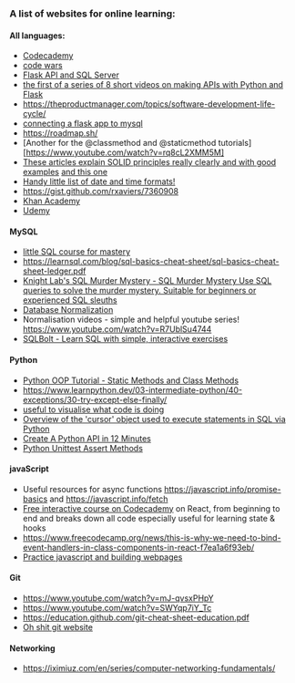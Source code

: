 ### A list of websites for online learning:

#### All languages:
- [Codecademy](https://www.codecademy.com/)
- [code wars](https://www.codewars.com/kata/latest/my-languages?beta=false)
- [Flask API and SQL Server](https://youtube.com/playlist?list=PLjC8JXsSUrrg3VSPUfznYQxy_--fDEdi1&si=pcIQyga0bCcKmzh3)
- [the first of a series of 8 short videos on making APIs with Python and Flask](https://www.youtube.com/watch?v=F7AK-WzpYdY&list=PLMOobVGrchXN5tKYdyx-d2OwwgxJuqDVH&index=1)
- https://theproductmanager.com/topics/software-development-life-cycle/
- [connecting a flask app to mysql](https://hevodata.com/learn/flask-mysql/)
- https://roadmap.sh/
- [Another for the @classmethod and @staticmethod tutorials][https://www.youtube.com/watch?v=rq8cL2XMM5M]
- [These articles explain SOLID principles really clearly and with good examples](https://www.freecodecamp.org/news/solid-principles-explained-in-plain-english/) [and this one](https://jha-amarjit.medium.com/solid-for-dummies-with-examples-a9c549ced441)
- [Handy little list of date and time formats!](https://strftime.org/)
- https://gist.github.com/rxaviers/7360908
- [Khan Academy](https://www.khanacademy.org/)
- [Udemy](https://www.udemy.com/)

#### MySQL
- [little SQL course for mastery](https://app.programiz.pro/course/sql-basics/introduction-to-database?page=3)
- https://learnsql.com/blog/sql-basics-cheat-sheet/sql-basics-cheat-sheet-ledger.pdf
- [Knight Lab's SQL Murder Mystery - SQL Murder Mystery Use SQL queries to solve the murder mystery. Suitable for beginners or experienced SQL sleuths](https://mystery.knightlab.com/)
- [Database Normalization](https://www.youtube.com/watch?v=GFQaEYEc8_8&t=2s)
- Normalisation videos - simple and helpful youtube series! https://www.youtube.com/watch?v=R7UblSu4744
- [SQLBolt - Learn SQL with simple, interactive exercises](https://sqlbolt.com/)

#### Python
- [Python OOP Tutorial - Static Methods and Class Methods](https://www.youtube.com/watch?v=MpuOuZKWUWw&t=258s)
- https://www.learnpython.dev/03-intermediate-python/40-exceptions/30-try-except-else-finally/
- [useful to visualise what code is doing](https://pythontutor.com/visualize.html#mode=edit)
- [Overview of the 'cursor' object used to execute statements in SQL via Python](https://www.tutorialspoint.com/python_data_access/python_mysql_cursor_object.htm)
- [Create A Python API in 12 Minutes](https://www.youtube.com/watch?v=zsYIw6RXjfM])
- [Python Unittest Assert Methods](https://www.pythontutorial.net/python-unit-testing/python-unittest-assert/)

#### javaScript
- Useful resources for async functions https://javascript.info/promise-basics and https://javascript.info/fetch
- [Free interactive course on Codecademy](https://www.codecademy.com/enrolled/courses/react-101) on React, from beginning to end and breaks down all code especially useful for learning state & hooks
- https://www.freecodecamp.org/news/this-is-why-we-need-to-bind-event-handlers-in-class-components-in-react-f7ea1a6f93eb/
- [Practice javascript and building webpages](https://www.frontendmentor.io/)

#### Git
 - https://www.youtube.com/watch?v=mJ-qvsxPHpY
 - https://www.youtube.com/watch?v=SWYqp7iY_Tc
 - https://education.github.com/git-cheat-sheet-education.pdf
 - [Oh shit git website](https://ohshitgit.com/)

#### Networking
 - https://iximiuz.com/en/series/computer-networking-fundamentals/